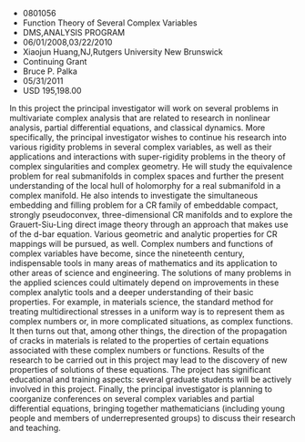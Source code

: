 
* 0801056
* Function Theory of Several Complex Variables
* DMS,ANALYSIS PROGRAM
* 06/01/2008,03/22/2010
* Xiaojun Huang,NJ,Rutgers University New Brunswick
* Continuing Grant
* Bruce P. Palka
* 05/31/2011
* USD 195,198.00

In this project the principal investigator will work on several problems in
multivariate complex analysis that are related to research in nonlinear
analysis, partial differential equations, and classical dynamics. More
specifically, the principal investigator wishes to continue his research into
various rigidity problems in several complex variables, as well as their
applications and interactions with super-rigidity problems in the theory of
complex singularities and complex geometry. He will study the equivalence
problem for real submanifolds in complex spaces and further the present
understanding of the local hull of holomorphy for a real submanifold in a
complex manifold. He also intends to investigate the simultaneous embedding and
filling problem for a CR family of embeddable compact, strongly pseudoconvex,
three-dimensional CR manifolds and to explore the Grauert-Siu-Ling direct image
theory through an approach that makes use of the d-bar equation. Various
geometric and analytic properties for CR mappings will be pursued, as well.
Complex numbers and functions of complex variables have become, since the
nineteenth century, indispensable tools in many areas of mathematics and its
application to other areas of science and engineering. The solutions of many
problems in the applied sciences could ultimately depend on improvements in
these complex analytic tools and a deeper understanding of their basic
properties. For example, in materials science, the standard method for treating
multidirectional stresses in a uniform way is to represent them as complex
numbers or, in more complicated situations, as complex functions. It then turns
out that, among other things, the direction of the propagation of cracks in
materials is related to the properties of certain equations associated with
these complex numbers or functions. Results of the research to be carried out in
this project may lead to the discovery of new properties of solutions of these
equations. The project has significant educational and training aspects: several
graduate students will be actively involved in this project. Finally, the
principal investigator is planning to coorganize conferences on several complex
variables and partial differential equations, bringing together mathematicians
(including young people and members of underrepresented groups) to discuss their
research and teaching.
